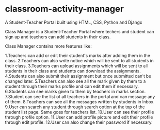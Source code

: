 # classroom-activity-manager
A Student-Teacher Portal built using HTML, CSS, Python and Django

Class Manager is a Student-Teacher Portal where techers and student can sign up and teachers can add students in their class.

Class Manager contains more features like:

 1.Teachers can add or edit their student's marks after adding them in the class.
 2.Teachers can also write notice which will be sent to all students in their class.
 3.Teachers can upload assignments which will be sent to all students in their class and students can download the assignments.
 4.Students can also submit their assignment but once submitted can't be changed later.
 5.Teachers can also see all the mark given by them to a student through their marks profile and can edit them if necessary.
 6.Students can see marks given to them by teachers in marks section.
 7.Student can see the list of all teachers in the portal and can message any of them.
 8.Teachers can see all the messages written by students in Inbox.
 9.User can search any student through search option at the top of the student list page. Same goes for teachers list.
 10.User can see their profile through profile option.
 11.User can add profile picture and edit their profile through edit profile.
 12.User can also change their password if necessary.
 

